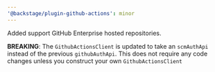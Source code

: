 ```yaml
---
'@backstage/plugin-github-actions': minor
---
```


Added support GitHub Enterprise hosted repositories.

**BREAKING**: The `GithubActionsClient` is updated to take an `scmAuthApi` instead of the previous `githubAuthApi`. This does not require any code changes unless you construct your own `GithubActionsClient`
